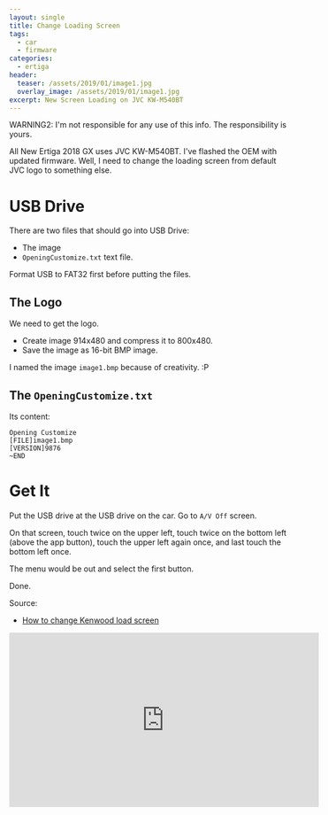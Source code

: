 ```yaml
---
layout: single
title: Change Loading Screen 
tags:
  - car
  - firmware
categories:
  - ertiga
header:
  teaser: /assets/2019/01/image1.jpg
  overlay_image: /assets/2019/01/image1.jpg
excerpt: New Screen Loading on JVC KW-M540BT
---
```

WARNING2: I'm not responsible for any use of this info. The responsibility is yours.

All New Ertiga 2018 GX uses JVC KW-M540BT. I've flashed the OEM with updated firmware. Well, I need to change the loading screen from default JVC logo to something else.


# USB Drive

There are two files that should go into USB Drive:

* The image
* `OpeningCustomize.txt` text file.

Format USB to FAT32 first before putting the files.

## The Logo

We need to get the logo.

* Create image 914x480 and compress it to 800x480.
* Save the image as 16-bit BMP image.

I named the image `image1.bmp` because of creativity. :P

## The  `OpeningCustomize.txt`

Its content:
```
Opening Customize
[FILE]image1.bmp
[VERSION]9876
~END
```

# Get It

Put the USB drive at the USB drive on the car. Go to `A/V Off` screen.

On that screen, touch twice on the upper left, touch twice on the bottom left (above the app button), touch the upper left again once, and last touch the bottom left once.

The menu would be out and select the first button.

Done.

Source:
* [How to change Kenwood load screen](https://carboncarsystems.com.au/how-to-change-jvc-kenwood-load-screen/)

<iframe width="560" height="315" src="https://www.youtube.com/embed/zzMevvZEKjs" frameborder="0" allow="accelerometer; autoplay; encrypted-media; gyroscope; picture-in-picture" allowfullscreen></iframe>

